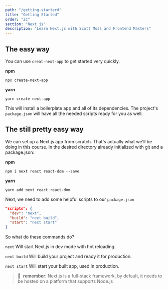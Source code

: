 ```yaml
---
path: "/getting-starterd"
title: "Getting Started"
order: "2C"
section: "Next.js"
description: "Learn Next.js with Scott Moss and Frontend Masters"
---
```


## The easy way
You can use `creat-next-app` to get started very quickly.

**npm**
```shell
npx create-next-app
```

**yarn**
```shell
yarn create next-app
```

This will install a boilerplate app and all of its dependencies. The project's `package.json` will have all the needed scripts ready for you as well.


## The still pretty easy way
We can set up a Next.js app from scratch. That's actually what we'll be doing in this course. In the desired directory already initialized with git and a package.json:

**npm**
```shell
npm i next react react-dom --save
```

**yarn**
```shell
yarn add next react react-dom
```

Next, we need to add some helpful scripts to our `package.json`

```json
"scripts": {
  "dev": "next",
  "build": "next build",
  "start": "next start"
}
```

So what do these commands do?

`next`       Will start Next.js in dev mode with hot reloading.

`next build` Will build your project and ready it for production.

`next start` Will start your built app, used in production.


> 🧠&nbsp;&nbsp;**remember**: Next.js is a full-stack framework, by default, it needs to be hosted on a platform that supports Node.js
